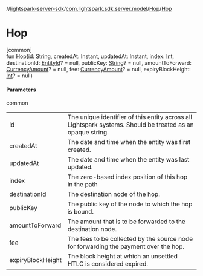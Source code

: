 //[lightspark-server-sdk](../../../index.md)/[com.lightspark.sdk.server.model](../index.md)/[Hop](index.md)/[Hop](-hop.md)

# Hop

[common]\
fun [Hop](-hop.md)(id: [String](https://kotlinlang.org/api/latest/jvm/stdlib/kotlin/-string/index.html), createdAt: Instant, updatedAt: Instant, index: [Int](https://kotlinlang.org/api/latest/jvm/stdlib/kotlin/-int/index.html), destinationId: [EntityId](../-entity-id/index.md)? = null, publicKey: [String](https://kotlinlang.org/api/latest/jvm/stdlib/kotlin/-string/index.html)? = null, amountToForward: [CurrencyAmount](../-currency-amount/index.md)? = null, fee: [CurrencyAmount](../-currency-amount/index.md)? = null, expiryBlockHeight: [Int](https://kotlinlang.org/api/latest/jvm/stdlib/kotlin/-int/index.html)? = null)

#### Parameters

common

| | |
|---|---|
| id | The unique identifier of this entity across all Lightspark systems. Should be treated as an opaque string. |
| createdAt | The date and time when the entity was first created. |
| updatedAt | The date and time when the entity was last updated. |
| index | The zero-based index position of this hop in the path |
| destinationId | The destination node of the hop. |
| publicKey | The public key of the node to which the hop is bound. |
| amountToForward | The amount that is to be forwarded to the destination node. |
| fee | The fees to be collected by the source node for forwarding the payment over the hop. |
| expiryBlockHeight | The block height at which an unsettled HTLC is considered expired. |
